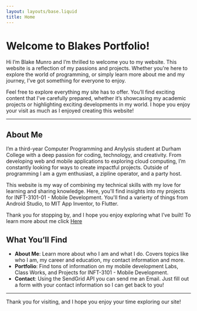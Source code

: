 ```yaml
---
layout: layouts/base.liquid
title: Home
---
```


# Welcome to Blakes Portfolio!

Hi I’m Blake Munro and I’m thrilled to welcome you to my website. This website is a reflection of my passions and projects. Whether you're here to explore the world of programming, or simply learn more about me and my journey, I’ve got something for everyone to enjoy.

Feel free to explore everything my site has to offer. You’ll find exciting content that I’ve carefully prepared, whether it’s showcasing my academic projects or highlighting exciting developments in my world. I hope you enjoy your visit as much as I enjoyed creating this website!

---

## About Me

I’m a third-year Computer Programming and Anylysis student at Durham College with a deep passion for coding, technology, and creativity. From developing web and mobile applications to exploring cloud computing, I’m constantly looking for ways to create impactful projects. Outside of programming I am a gym enthusiast, a zipline operator, and a party host.

This website is my way of combining my technical skills with my love for learning and sharing knowledge. Here, you'll find insights into my projects for INFT-3101-01 - Mobile Development. You'll find a varierty of things from Android Studio, to MIT App Inventor, to Flutter.

Thank you for stopping by, and I hope you enjoy exploring what I’ve built!
To learn more about me click <a href="/about">Here</a>

## What You’ll Find

- **About Me**: Learn more about who I am and what I do. Covers topics like who I am, my career and education, my contact information and more.
- **Portfolio**: Find tons of information on my mobile development Labs, Class Works, and Projects for INFT-3101 - Mobile Development.
- **Contact**: Using the SendGrid API you can send me an Email. Just fill out a form with your contact information so I can get back to you!

---

Thank you for visiting, and I hope you enjoy your time exploring our site!
